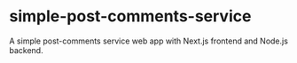 # simple-post-comments-service
 A simple post-comments service web app with Next.js frontend and Node.js backend.
